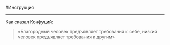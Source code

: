 #Инструкция

---

Как сказал Конфуций:

>«Благородный человек предъявляет требования к себе, низкий человек предъявляет требования к другим»